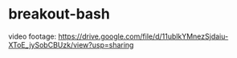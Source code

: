 # breakout-bash

video footage: https://drive.google.com/file/d/11ublkYMnezSjdaiu-XToE_jySobCBUzk/view?usp=sharing
